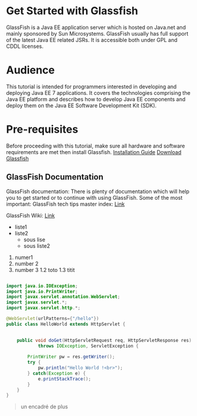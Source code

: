 # Get Started with Glassfish
GlassFish is a Java EE application server which is hosted on Java.net and mainly sponsored by Sun Microsystems. GlassFish usually has full support of the latest Java EE related JSRs. It is accessible both under GPL and CDDL licenses.

# Audience
This tutorial is intended for programmers interested in developing and deploying Java EE 7 applications. It covers the technologies comprising the Java EE platform and describes how to develop Java EE components and deploy them on the Java EE Software Development Kit (SDK).

# Pre-requisites
Before proceeding with this tutorial, make sure all hardware and software requirements are met then install Glassfish.
[Installation Guide](https://docs.oracle.com/cd/E26576_01/doc.312/e24935/installing.htm#GSING00002)
[Download Glassfish](https://javaee.github.io/glassfish/download)

## GlassFish Documentation
GlassFish documentation: There is plenty of documentation which will help you to get started or to continue with using GlassFish. 
Some of the most important:
GlassFish tech tips master index:
 [Link](https://glassfish.dev.java.net/public/TipsandBlogs.html)
 
GlassFish Wiki:
 [Link](http://wiki.glassfish.java.net/)
 

* liste1
* liste2
  * sous lise
  * sous liste2
  
  
1. numer1
1. number 2
1. number 3
   1.2 toto
   1.3 titit
   
   
```java

import java.io.IOException;
import java.io.PrintWriter;
import javax.servlet.annotation.WebServlet; 
import javax.servlet.*;
import javax.servlet.http.*;

@WebServlet(urlPatterns={"/hello"})
public class HelloWorld extends HttpServlet {

  
    public void doGet(HttpServletRequest req, HttpServletResponse res)
            throws IOException, ServletException {
        
        PrintWriter pw = res.getWriter();
        try {
			pw.println("Hello World !<br>");
  		} catch(Exception e) {
        	e.printStackTrace();
        }
    }
}
```

> un encadré
> de plus


